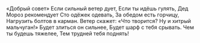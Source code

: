 «Добрый совет»
Если сильный ветер дует,
Если ты идёшь гулять,
Дед Мороз рекомендует
Сто одёжек одевать,
За обедом есть горчицу,
Нагрузить болтов в карман.
Ветер скажет: «Что творится?
Ну и хитрый мальчуган!»
Будет злиться он сильнее,
Будет шарф с тебя срывать.
Чем ты будешь тяжелее,
Тем трудней тебя поднять!

